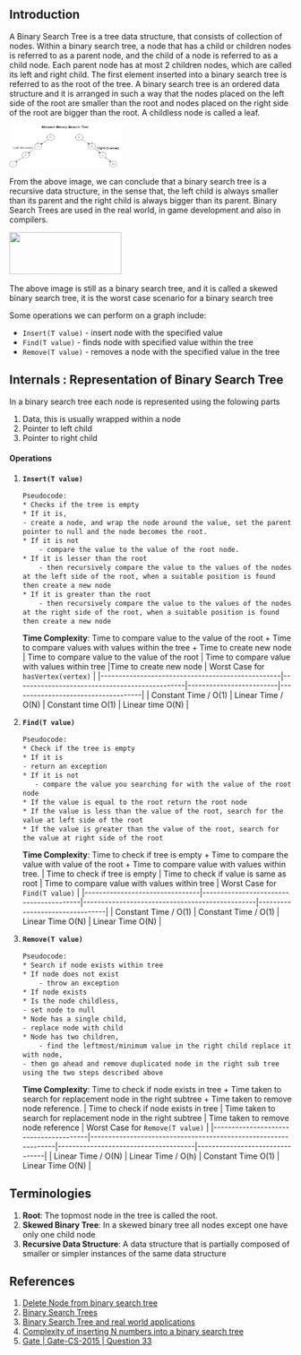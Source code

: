 ## Introduction
A Binary Search Tree is a tree data structure, that consists of collection of nodes. Within a binary search tree, a node that has a child or children nodes is referred to as a parent node, and the child of a node is referred to as a child node.
Each parent node has at most 2 children nodes, which are called its left and right child. The first element inserted into a binary search tree is referred to as the root of the tree. 
A binary search tree is an ordered data structure and it is arranged in such a way that the nodes placed on the left side of the root are smaller than the root and nodes placed on the right side of the root are bigger than the root.
A childless node is called a leaf.

<img src="images/binary-search-tree-skewed-11f9018ed31f7d89.png
" height="75" width="200"/>

From the above image, we can conclude that a binary search tree is a recursive data structure, in the sense that, the left child is always smaller than its parent and the right child is always bigger than its parent.
Binary Search Trees are used in the real world, in game development and also in compilers.

<img src="images/directed-graph.png" height="75" width="200"/>
 
The above image is still as a binary search tree, and it is called a skewed binary search tree, it is the worst case scenario for a binary search tree


Some operations we can perform on a graph include:
* `Insert(T value)` - insert node with the specified value
* `Find(T value)` - finds node with specified value within the tree
* `Remove(T value)` - removes a node with the specified value in the tree

## Internals : Representation of Binary Search Tree
In a binary search tree each node is represented using the folowing parts
1. Data, this is usually wrapped within a node
2. Pointer to left child
3. Pointer to right child


#### Operations
1. **`Insert(T value)`**
    ```
    Pseudocode:
    * Checks if the tree is empty
    * If it is, 
	- create a node, and wrap the node around the value, set the parent pointer to null and the node becomes the root.
    * If it is not 
        - compare the value to the value of the root node.
    * If it is lesser than the root 
        - then recursively compare the value to the values of the nodes at the left side of the root, when a suitable position is found then create a new node
    * If it is greater than the root 
        - then recursively compare the value to the values of the nodes at the right side of the root, when a suitable position is found then create a new node
    ```
    **Time Complexity**: Time to compare value to the value of the root + Time to compare values with values within the tree + Time to create new node
    | Time to compare value to the value of the root   | Time to compare value with values within tree |Time to create new node  | Worst Case for `hasVertex(vertex)` |
    |--------------------------------------------------|-----------------------------------------------|-------------------------|------------------------------------|
    | Constant Time / O(1)                             | Linear Time / O(N)                            | Constant time O(1)      | Linear time O(N)		      |

    
2. **`Find(T value)`**
    ```
    Pseudocode:
    * Check if the tree is empty
    * If it is
	- return an exception
    * If it is not
       - compare the value you searching for with the value of the root node
    * If the value is equal to the root return the root node
    * If the value is less than the value of the root, search for the value at left side of the root
    * If the value is greater than the value of the root, search for the value at right side of the root
    ```

    **Time Complexity**: Time to check if tree is empty + Time to compare the value with value of the root + Time to compare value with values within tree.
    | Time to check if tree is empty | Time to check if value is same as root |	Time to compare value with values within tree  | Worst Case for `Find(T value)` |
    |--------------------------------|----------------------------------------|------------------------------------------------|--------------------------------|
    | Constant Time / O(1)           | Constant Time / O(1)                   | Linear Time O(N)                               |  Linear Time O(N)              |

    
3. **`Remove(T value)`**
    ```
    Pseudocode:
    * Search if node exists within tree
    * If node does not exist
    	- throw an exception
    * If node exists
    * Is the node childless, 
	- set node to null
    * Node has a single child, 
	- replace node with child
    * Node has two children, 
        - find the leftmost/minimum value in the right child replace it with node, 
	- then go ahead and remove duplicated node in the right sub tree using the two steps described above
    ```

    **Time Complexity**: Time to check if node exists in tree + Time taken to search for replacement node in the right subtree + Time taken to remove node reference.
    | Time to check if node exists in tree  | Time taken to search for replacement node in the right subtree | Time taken to remove node reference  | Worst Case for `Remove(T value)` |
    |---------------------------------------|----------------------------------------------------------------|--------------------------------------|--------------------------------|
    | Linear Time / O(N)                    | Linear Time / O(h)                                             | Constant Time O(1)                   |  Linear Time O(N)              |



## Terminologies
1. **Root**: The topmost node in the tree is called the root.
2. **Skewed Binary Tree**: In a skewed binary tree all nodes except one have only one child node
3. **Recursive Data Structure**: A data structure that is partially composed of smaller or simpler instances of the same data structure

## References
1. [Delete Node from binary search tree](https://guides.codepath.com/compsci/Delete-Node-From-Binary-Search-Tree)
2. [Binary Search Trees](https://www.freecodecamp.org/news/binary-search-trees-bst-explained-with-examples/)
3. [Binary Search Tree and real world applications](https://dev.to/phuctm97/2-min-codecamp-binary-search-tree-and-real-world-applications-58cj)
4. [Complexity of inserting N numbers into a binary search tree](https://www.baeldung.com/cs/inserting-complexity-binary-search-tree)
5. [Gate | Gate-CS-2015 | Question 33](https://www.geeksforgeeks.org/gate-gate-cs-2015-set-1-question-33/)

